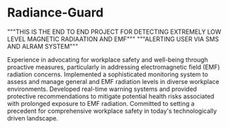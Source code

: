 # Radiance-Guard
"""THIS IS THE END TO END PROJECT FOR DETECTING EXTREMELY LOW LEVEL MAGNETIC RADIAATION AND EMF""" """ALERTING USER VIA SMS AND ALRAM SYSTEM"""

Experience in advocating for workplace safety and well-being through proactive measures, particularly in addressing electromagnetic field (EMF) radiation concerns. Implemented a sophisticated monitoring system to assess and manage general and EMF radiation levels in diverse workplace environments. Developed real-time warning systems and provided protective recommendations to mitigate potential health risks associated with prolonged exposure to EMF radiation. Committed to setting a precedent for comprehensive workplace safety in today's technologically driven landscape.
